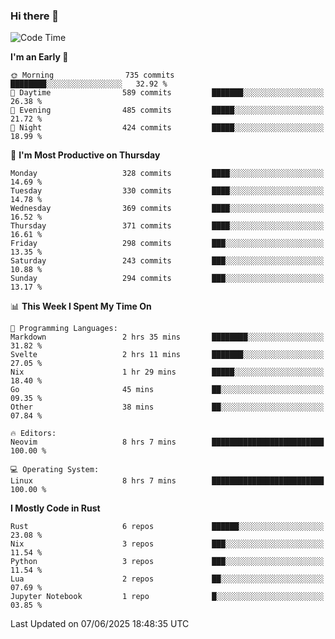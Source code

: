 ### Hi there 👋
<!--START_SECTION:waka-->
![Code Time](http://img.shields.io/badge/Code%20Time-621%20hrs%2041%20mins-blue)

**I'm an Early 🐤** 

```text
🌞 Morning                735 commits         ████████░░░░░░░░░░░░░░░░░   32.92 % 
🌆 Daytime                589 commits         ███████░░░░░░░░░░░░░░░░░░   26.38 % 
🌃 Evening                485 commits         █████░░░░░░░░░░░░░░░░░░░░   21.72 % 
🌙 Night                  424 commits         █████░░░░░░░░░░░░░░░░░░░░   18.99 % 
```
📅 **I'm Most Productive on Thursday** 

```text
Monday                   328 commits         ████░░░░░░░░░░░░░░░░░░░░░   14.69 % 
Tuesday                  330 commits         ████░░░░░░░░░░░░░░░░░░░░░   14.78 % 
Wednesday                369 commits         ████░░░░░░░░░░░░░░░░░░░░░   16.52 % 
Thursday                 371 commits         ████░░░░░░░░░░░░░░░░░░░░░   16.61 % 
Friday                   298 commits         ███░░░░░░░░░░░░░░░░░░░░░░   13.35 % 
Saturday                 243 commits         ███░░░░░░░░░░░░░░░░░░░░░░   10.88 % 
Sunday                   294 commits         ███░░░░░░░░░░░░░░░░░░░░░░   13.17 % 
```


📊 **This Week I Spent My Time On** 

```text
💬 Programming Languages: 
Markdown                 2 hrs 35 mins       ████████░░░░░░░░░░░░░░░░░   31.82 % 
Svelte                   2 hrs 11 mins       ███████░░░░░░░░░░░░░░░░░░   27.05 % 
Nix                      1 hr 29 mins        █████░░░░░░░░░░░░░░░░░░░░   18.40 % 
Go                       45 mins             ██░░░░░░░░░░░░░░░░░░░░░░░   09.35 % 
Other                    38 mins             ██░░░░░░░░░░░░░░░░░░░░░░░   07.84 % 

🔥 Editors: 
Neovim                   8 hrs 7 mins        █████████████████████████   100.00 % 

💻 Operating System: 
Linux                    8 hrs 7 mins        █████████████████████████   100.00 % 
```

**I Mostly Code in Rust** 

```text
Rust                     6 repos             ██████░░░░░░░░░░░░░░░░░░░   23.08 % 
Nix                      3 repos             ███░░░░░░░░░░░░░░░░░░░░░░   11.54 % 
Python                   3 repos             ███░░░░░░░░░░░░░░░░░░░░░░   11.54 % 
Lua                      2 repos             ██░░░░░░░░░░░░░░░░░░░░░░░   07.69 % 
Jupyter Notebook         1 repo              █░░░░░░░░░░░░░░░░░░░░░░░░   03.85 % 
```




 Last Updated on 07/06/2025 18:48:35 UTC
<!--END_SECTION:waka-->

<!--
**YoganshSharma/YoganshSharma** is a ✨ _special_ ✨ repository because its `README.md` (this file) appears on your GitHub profile.

Here are some ideas to get you started:

- 🔭 I’m currently working on ...
- 🌱 I’m currently learning ...
- 👯 I’m looking to collaborate on ...
- 🤔 I’m looking for help with ...
- 💬 Ask me about ...
- 📫 How to reach me: ...
- 😄 Pronouns: ...
- ⚡ Fun fact: ...
-->
